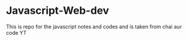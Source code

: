# Javascript-Web-dev
This is repo for the javascript notes and codes and is taken from chai aur code YT
